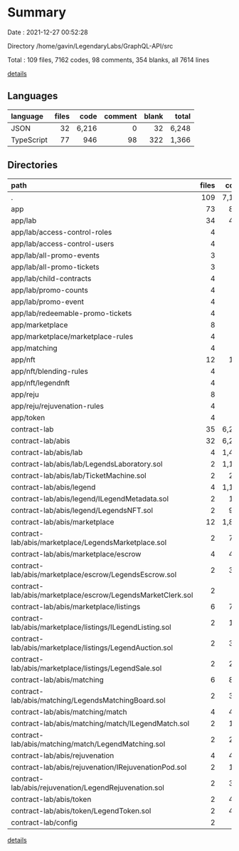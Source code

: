 # Summary

Date : 2021-12-27 00:52:28

Directory /home/gavin/LegendaryLabs/GraphQL-API/src

Total : 109 files,  7162 codes, 98 comments, 354 blanks, all 7614 lines

[details](details.md)

## Languages
| language | files | code | comment | blank | total |
| :--- | ---: | ---: | ---: | ---: | ---: |
| JSON | 32 | 6,216 | 0 | 32 | 6,248 |
| TypeScript | 77 | 946 | 98 | 322 | 1,366 |

## Directories
| path | files | code | comment | blank | total |
| :--- | ---: | ---: | ---: | ---: | ---: |
| . | 109 | 7,162 | 98 | 354 | 7,614 |
| app | 73 | 857 | 97 | 304 | 1,258 |
| app/lab | 34 | 476 | 2 | 140 | 618 |
| app/lab/access-control-roles | 4 | 42 | 0 | 14 | 56 |
| app/lab/access-control-users | 4 | 61 | 0 | 20 | 81 |
| app/lab/all-promo-events | 3 | 56 | 0 | 14 | 70 |
| app/lab/all-promo-tickets | 3 | 65 | 0 | 15 | 80 |
| app/lab/child-contracts | 4 | 48 | 0 | 15 | 63 |
| app/lab/promo-counts | 4 | 43 | 0 | 14 | 57 |
| app/lab/promo-event | 4 | 60 | 0 | 23 | 83 |
| app/lab/redeemable-promo-tickets | 4 | 68 | 0 | 17 | 85 |
| app/marketplace | 8 | 69 | 2 | 26 | 97 |
| app/marketplace/marketplace-rules | 4 | 52 | 0 | 18 | 70 |
| app/matching | 4 | 15 | 2 | 8 | 25 |
| app/nft | 12 | 158 | 76 | 86 | 320 |
| app/nft/blending-rules | 4 | 57 | 0 | 20 | 77 |
| app/nft/legendnft | 4 | 84 | 74 | 56 | 214 |
| app/reju | 8 | 66 | 2 | 25 | 93 |
| app/reju/rejuvenation-rules | 4 | 49 | 0 | 17 | 66 |
| app/token | 4 | 15 | 2 | 8 | 25 |
| contract-lab | 35 | 6,298 | 1 | 48 | 6,347 |
| contract-lab/abis | 32 | 6,216 | 0 | 32 | 6,248 |
| contract-lab/abis/lab | 4 | 1,457 | 0 | 4 | 1,461 |
| contract-lab/abis/lab/LegendsLaboratory.sol | 2 | 1,175 | 0 | 2 | 1,177 |
| contract-lab/abis/lab/TicketMachine.sol | 2 | 282 | 0 | 2 | 284 |
| contract-lab/abis/legend | 4 | 1,151 | 0 | 4 | 1,155 |
| contract-lab/abis/legend/ILegendMetadata.sol | 2 | 197 | 0 | 2 | 199 |
| contract-lab/abis/legend/LegendsNFT.sol | 2 | 954 | 0 | 2 | 956 |
| contract-lab/abis/marketplace | 12 | 1,895 | 0 | 12 | 1,907 |
| contract-lab/abis/marketplace/LegendsMarketplace.sol | 2 | 719 | 0 | 2 | 721 |
| contract-lab/abis/marketplace/escrow | 4 | 446 | 0 | 4 | 450 |
| contract-lab/abis/marketplace/escrow/LegendsEscrow.sol | 2 | 369 | 0 | 2 | 371 |
| contract-lab/abis/marketplace/escrow/LegendsMarketClerk.sol | 2 | 77 | 0 | 2 | 79 |
| contract-lab/abis/marketplace/listings | 6 | 730 | 0 | 6 | 736 |
| contract-lab/abis/marketplace/listings/ILegendListing.sol | 2 | 124 | 0 | 2 | 126 |
| contract-lab/abis/marketplace/listings/LegendAuction.sol | 2 | 364 | 0 | 2 | 366 |
| contract-lab/abis/marketplace/listings/LegendSale.sol | 2 | 242 | 0 | 2 | 244 |
| contract-lab/abis/matching | 6 | 813 | 0 | 6 | 819 |
| contract-lab/abis/matching/LegendsMatchingBoard.sol | 2 | 384 | 0 | 2 | 386 |
| contract-lab/abis/matching/match | 4 | 429 | 0 | 4 | 433 |
| contract-lab/abis/matching/match/ILegendMatch.sol | 2 | 142 | 0 | 2 | 144 |
| contract-lab/abis/matching/match/LegendMatching.sol | 2 | 287 | 0 | 2 | 289 |
| contract-lab/abis/rejuvenation | 4 | 485 | 0 | 4 | 489 |
| contract-lab/abis/rejuvenation/IRejuvenationPod.sol | 2 | 152 | 0 | 2 | 154 |
| contract-lab/abis/rejuvenation/LegendRejuvenation.sol | 2 | 333 | 0 | 2 | 335 |
| contract-lab/abis/token | 2 | 415 | 0 | 2 | 417 |
| contract-lab/abis/token/LegendToken.sol | 2 | 415 | 0 | 2 | 417 |
| contract-lab/config | 2 | 28 | 0 | 4 | 32 |

[details](details.md)